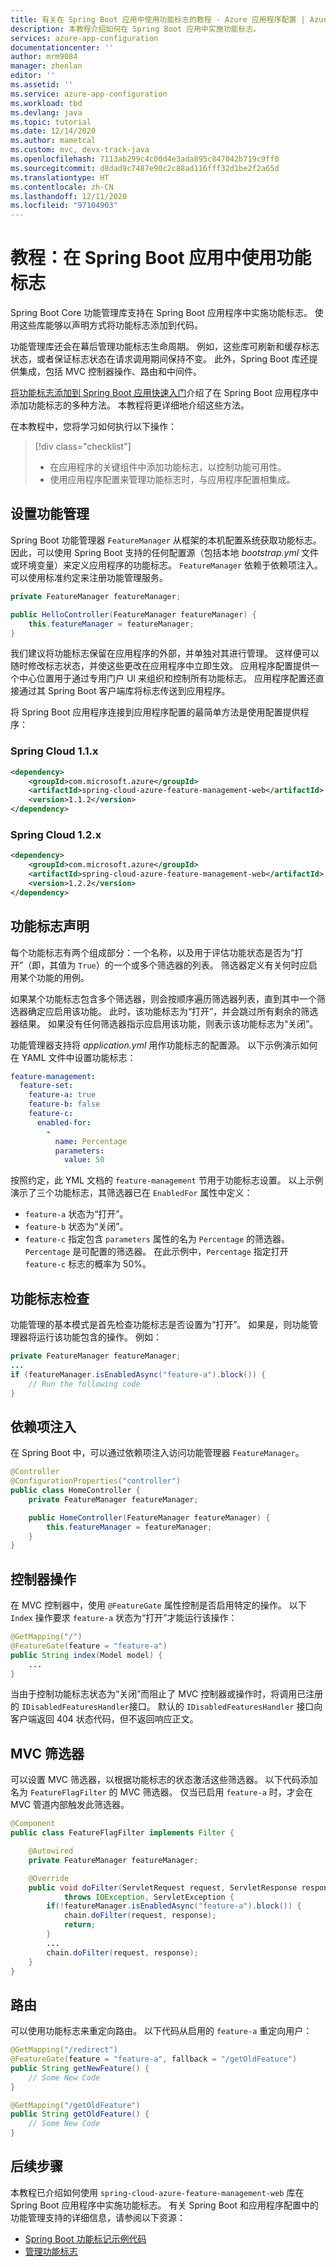 ```yaml
---
title: 有关在 Spring Boot 应用中使用功能标志的教程 - Azure 应用程序配置 | Azure Docs
description: 本教程介绍如何在 Spring Boot 应用中实施功能标志。
services: azure-app-configuration
documentationcenter: ''
author: mrm9084
manager: zhenlan
editor: ''
ms.assetid: ''
ms.service: azure-app-configuration
ms.workload: tbd
ms.devlang: java
ms.topic: tutorial
ms.date: 12/14/2020
ms.author: mametcal
ms.custom: mvc, devx-track-java
ms.openlocfilehash: 7113ab299c4c00d4e3ada895c847042b719c9ff0
ms.sourcegitcommit: d8dad9c7487e90c2c88ad116fff32d1be2f2a65d
ms.translationtype: HT
ms.contentlocale: zh-CN
ms.lasthandoff: 12/11/2020
ms.locfileid: "97104903"
---
```

# <a name="tutorial-use-feature-flags-in-a-spring-boot-app"></a>教程：在 Spring Boot 应用中使用功能标志

Spring Boot Core 功能管理库支持在 Spring Boot 应用程序中实施功能标志。 使用这些库能够以声明方式将功能标志添加到代码。

功能管理库还会在幕后管理功能标志生命周期。 例如，这些库可刷新和缓存标志状态，或者保证标志状态在请求调用期间保持不变。 此外，Spring Boot 库还提供集成，包括 MVC 控制器操作、路由和中间件。

[将功能标志添加到 Spring Boot 应用快速入门](./quickstart-feature-flag-spring-boot.md)介绍了在 Spring Boot 应用程序中添加功能标志的多种方法。 本教程将更详细地介绍这些方法。

在本教程中，您将学习如何执行以下操作：

> [!div class="checklist"]
> * 在应用程序的关键组件中添加功能标志，以控制功能可用性。
> * 使用应用程序配置来管理功能标志时，与应用程序配置相集成。

## <a name="set-up-feature-management"></a>设置功能管理

Spring Boot 功能管理器 `FeatureManager` 从框架的本机配置系统获取功能标志。 因此，可以使用 Spring Boot 支持的任何配置源（包括本地 *bootstrap.yml* 文件或环境变量）来定义应用程序的功能标志。 `FeatureManager` 依赖于依赖项注入。 可以使用标准约定来注册功能管理服务。

```java
private FeatureManager featureManager;

public HelloController(FeatureManager featureManager) {
    this.featureManager = featureManager;
}
```

我们建议将功能标志保留在应用程序的外部，并单独对其进行管理。 这样便可以随时修改标志状态，并使这些更改在应用程序中立即生效。 应用程序配置提供一个中心位置用于通过专用门户 UI 来组织和控制所有功能标志。 应用程序配置还直接通过其 Spring Boot 客户端库将标志传送到应用程序。

将 Spring Boot 应用程序连接到应用程序配置的最简单方法是使用配置提供程序：

### <a name="spring-cloud-11x"></a>Spring Cloud 1.1.x

```xml
<dependency>
    <groupId>com.microsoft.azure</groupId>
    <artifactId>spring-cloud-azure-feature-management-web</artifactId>
    <version>1.1.2</version>
</dependency>
```

### <a name="spring-cloud-12x"></a>Spring Cloud 1.2.x

```xml
<dependency>
    <groupId>com.microsoft.azure</groupId>
    <artifactId>spring-cloud-azure-feature-management-web</artifactId>
    <version>1.2.2</version>
</dependency>
```

## <a name="feature-flag-declaration"></a>功能标志声明

每个功能标志有两个组成部分：一个名称，以及用于评估功能状态是否为“打开”（即，其值为 `True`）的一个或多个筛选器的列表。  筛选器定义有关何时应启用某个功能的用例。

如果某个功能标志包含多个筛选器，则会按顺序遍历筛选器列表，直到其中一个筛选器确定应启用该功能。 此时，该功能标志为“打开”，并会跳过所有剩余的筛选器结果。  如果没有任何筛选器指示应启用该功能，则表示该功能标志为“关闭”。 

功能管理器支持将 *application.yml* 用作功能标志的配置源。 以下示例演示如何在 YAML 文件中设置功能标志：

```yml
feature-management:
  feature-set:
    feature-a: true
    feature-b: false
    feature-c:
      enabled-for:
        -
          name: Percentage
          parameters:
            value: 50
```

按照约定，此 YML 文档的 `feature-management` 节用于功能标志设置。 以上示例演示了三个功能标志，其筛选器已在 `EnabledFor` 属性中定义：

* `feature-a` 状态为“打开”。 
* `feature-b` 状态为“关闭”。 
* `feature-c` 指定包含 `parameters` 属性的名为 `Percentage` 的筛选器。 `Percentage` 是可配置的筛选器。 在此示例中，`Percentage` 指定打开 `feature-c` 标志的概率为 50%。 

## <a name="feature-flag-checks"></a>功能标志检查

功能管理的基本模式是首先检查功能标志是否设置为“打开”。  如果是，则功能管理器将运行该功能包含的操作。 例如：

```java
private FeatureManager featureManager;
...
if (featureManager.isEnabledAsync("feature-a").block()) {
    // Run the following code
}
```

## <a name="dependency-injection"></a>依赖项注入

在 Spring Boot 中，可以通过依赖项注入访问功能管理器 `FeatureManager`。

```java
@Controller
@ConfigurationProperties("controller")
public class HomeController {
    private FeatureManager featureManager;

    public HomeController(FeatureManager featureManager) {
        this.featureManager = featureManager;
    }
}
```

## <a name="controller-actions"></a>控制器操作

在 MVC 控制器中，使用 `@FeatureGate` 属性控制是否启用特定的操作。 以下 `Index` 操作要求 `feature-a` 状态为“打开”才能运行该操作： 

```java
@GetMapping("/")
@FeatureGate(feature = "feature-a")
public String index(Model model) {
    ...
}
```

当由于控制功能标志状态为“关闭”而阻止了 MVC 控制器或操作时，将调用已注册的 `IDisabledFeaturesHandler`接口。  默认的 `IDisabledFeaturesHandler` 接口向客户端返回 404 状态代码，但不返回响应正文。

## <a name="mvc-filters"></a>MVC 筛选器

可以设置 MVC 筛选器，以根据功能标志的状态激活这些筛选器。 以下代码添加名为 `FeatureFlagFilter` 的 MVC 筛选器。 仅当已启用 `feature-a` 时，才会在 MVC 管道内部触发此筛选器。

```java
@Component
public class FeatureFlagFilter implements Filter {

    @Autowired
    private FeatureManager featureManager;

    @Override
    public void doFilter(ServletRequest request, ServletResponse response, FilterChain chain)
            throws IOException, ServletException {
        if(!featureManager.isEnabledAsync("feature-a").block()) {
            chain.doFilter(request, response);
            return;
        }
        ...
        chain.doFilter(request, response);
    }
}
```

## <a name="routes"></a>路由

可以使用功能标志来重定向路由。 以下代码从启用的 `feature-a` 重定向用户：

```java
@GetMapping("/redirect")
@FeatureGate(feature = "feature-a", fallback = "/getOldFeature")
public String getNewFeature() {
    // Some New Code
}

@GetMapping("/getOldFeature")
public String getOldFeature() {
    // Some New Code
}
```

## <a name="next-steps"></a>后续步骤

本教程已介绍如何使用 `spring-cloud-azure-feature-management-web` 库在 Spring Boot 应用程序中实施功能标志。 有关 Spring Boot 和应用程序配置中的功能管理支持的详细信息，请参阅以下资源：

* [Spring Boot 功能标记示例代码](./quickstart-feature-flag-spring-boot.md)
* [管理功能标志](./manage-feature-flags.md)
